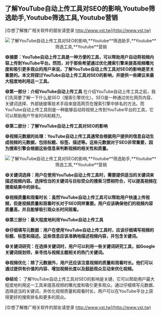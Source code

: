 ## **了解YouTube自动上传工具对SEO的影响,**Youtube**筛选助手,**Youtube**筛选工具,**Youtube**营销**

[😍想了解推广相关软件的朋友请登录 http://www.vst.tw](http://www.vst.tw)

 <center><img src="https://vst.tw/MP4/tuiguang/png/6.png" alt="了解YouTube自动上传工具对SEO的影响,**Youtube**筛选助手,**Youtube**筛选工具,**Youtube**营销"></center>

**😄摘要：YouTube自动上传工具是一种方便的工具，可以帮助用户自动将视频内容上传到YouTube平台。然而，对于那些希望通过优化搜索引擎来提高视频曝光度和吸引更多观众的用户来说，了解YouTube自动上传工具对SEO的影响是至关重要的。本文将探讨YouTube自动上传工具对SEO的影响，并提供一些建议来最大程度地利用这一工具。**

**😄第一部分：介绍YouTube自动上传工具**
在介绍YouTube自动上传工具之前，我们先简要了解一下什么是SEO（搜索引擎优化）。SEO是一种通过优化网页内容、关键词选择、外部链接等技术手段来提高网页在搜索引擎中排名的方法。而YouTube自动上传工具则是一种能够自动将视频上传到YouTube平台的工具，它可以帮助用户节省时间和精力。

**😄第二部分：了解YouTube自动上传工具对SEO的影响**

**😄视频元数据的处理：YouTube自动上传工具通常会根据用户提供的信息自动生成视频的元数据，包括标题、标签、描述等。这些元数据对于SEO非常重要，因为搜索引擎会根据这些信息来判断视频的相关性和质量。**

 <center><img src="https://vst.tw/MP4/tuiguang/png/8.png" alt="了解YouTube自动上传工具对SEO的影响,**Youtube**筛选助手,**Youtube**筛选工具,**Youtube**营销"></center>

**😄关键词选择：用户在使用YouTube自动上传工具时，需要提供适当的关键词来描述视频内容。选择恰当的关键词与目标受众的搜索习惯相符合，可以提高视频在搜索结果中的排名。**

**😄视频质量和观看时长：虽然YouTube自动上传工具可以帮助用户快速上传视频，但是视频质量和观看时长对于SEO同样重要。用户应该确保他们的视频内容质量高，并且能够吸引观众长时间观看。**

**😄第三部分：最大程度地利用YouTube自动上传工具**

**😄仔细填写元数据：用户在使用YouTube自动上传工具时，应该仔细填写视频的标题、标签和描述。这些信息应该准确地描述视频内容，并包含关键词。**

**😄关键词研究：在选择关键词时，用户可以利用一些关键词研究工具，如Google关键词规划师，来寻找与视频主题相关的热门关键词。**

**😄视频优化：除了元数据外，用户还应该注意视频的质量和观看时长。他们可以通过提供有价值的内容、增加视频长度以及鼓励观众互动来优化视频。**

**😄结论：**
了解YouTube自动上传工具对SEO的影响是关键，它可以帮助用户最大程度地利用这一工具来提高视频的曝光度和吸引更多观众。通过仔细填写元数据、选择适当的关键词，并优化视频质量和观看时长，用户可以在YouTube平台上获得更好的搜索排名和更多的观众。

[😍想了解推广相关软件的朋友请登录 http://www.vst.tw](http://www.vst.tw)



